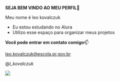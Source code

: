 **SEJA BEM VINDO AO MEU PERFIL**🖤

Meu nome é leo kovalczuk

- Eu estou estudando no Alura
- Utilizo esse espaço para organizar meus projetos

**Você pode entrar em contato comigo**📫

leo.kovalczuk@escola.pr.gov.br

@_l_kovalczuk_

![](https://media.tenor.com/8wBCqZH60U8AAAAC/computer-cat.gif)
